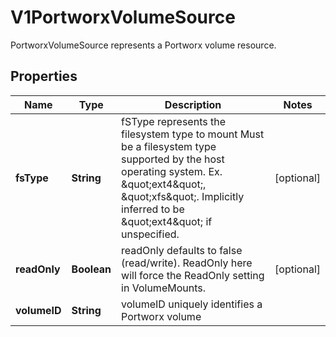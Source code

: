 

# V1PortworxVolumeSource

PortworxVolumeSource represents a Portworx volume resource.

## Properties

| Name | Type | Description | Notes |
|------------ | ------------- | ------------- | -------------|
|**fsType** | **String** | fSType represents the filesystem type to mount Must be a filesystem type supported by the host operating system. Ex. \&quot;ext4\&quot;, \&quot;xfs\&quot;. Implicitly inferred to be \&quot;ext4\&quot; if unspecified. |  [optional] |
|**readOnly** | **Boolean** | readOnly defaults to false (read/write). ReadOnly here will force the ReadOnly setting in VolumeMounts. |  [optional] |
|**volumeID** | **String** | volumeID uniquely identifies a Portworx volume |  |



